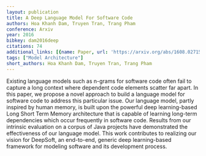 ```yaml
---
layout: publication
title: A Deep Language Model For Software Code
authors: Hoa Khanh Dam, Truyen Tran, Trang Pham
conference: Arxiv
year: 2016
bibkey: dam2016deep
citations: 74
additional_links: [{name: Paper, url: 'https://arxiv.org/abs/1608.02715'}]
tags: ["Model Architecture"]
short_authors: Hoa Khanh Dam, Truyen Tran, Trang Pham
---
```

Existing language models such as n-grams for software code often fail to
capture a long context where dependent code elements scatter far apart. In this
paper, we propose a novel approach to build a language model for software code
to address this particular issue. Our language model, partly inspired by human
memory, is built upon the powerful deep learning-based Long Short Term Memory
architecture that is capable of learning long-term dependencies which occur
frequently in software code. Results from our intrinsic evaluation on a corpus
of Java projects have demonstrated the effectiveness of our language model.
This work contributes to realizing our vision for DeepSoft, an end-to-end,
generic deep learning-based framework for modeling software and its development
process.